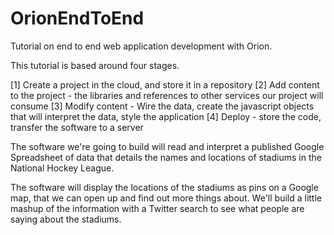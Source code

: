 OrionEndToEnd
=============

Tutorial on end to end web application development with Orion.

This tutorial is based around four stages.

[1] Create a project in the cloud, and store it in a repository
[2] Add content to the project - the libraries and references to other services our project will consume
[3] Modify content - Wire the data, create the javascript objects that will interpret the data, style the application
[4] Deploy - store the code, transfer the software to a server

The software we're going to build will read and interpret a published Google Spreadsheet of data that details the names and locations of stadiums in the National Hockey League.

The software will display the locations of the stadiums as pins on a Google map, that we can open up and find out more things about. We'll build a little mashup of the information with a Twitter search to see what people are saying about the stadiums.



